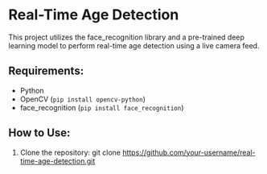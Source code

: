 # Real-Time Age Detection

This project utilizes the face_recognition library and a pre-trained deep learning model to perform real-time age detection using a live camera feed.

## Requirements:

- Python
- OpenCV (`pip install opencv-python`)
- face_recognition (`pip install face_recognition`)

## How to Use:

1. Clone the repository:
   git clone https://github.com/your-username/real-time-age-detection.git
